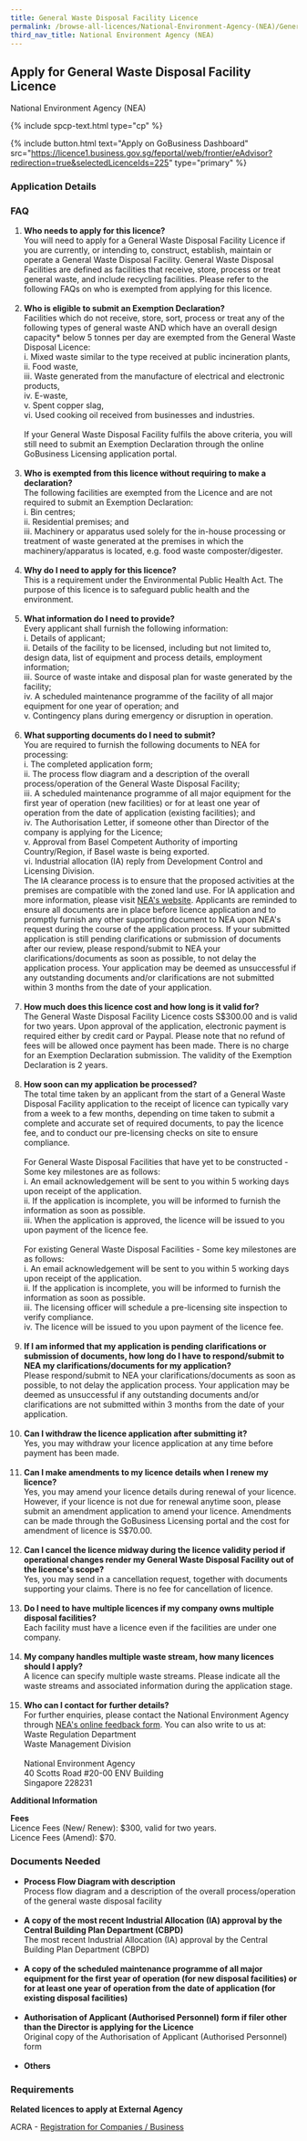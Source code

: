 ```yaml
---
title: General Waste Disposal Facility Licence
permalink: /browse-all-licences/National-Environment-Agency-(NEA)/General-Waste-Disposal-Facility-Licence
third_nav_title: National Environment Agency (NEA)
---
```


## Apply for General Waste Disposal Facility Licence

National Environment Agency (NEA)

{% include spcp-text.html type="cp" %}

{% include button.html text="Apply on GoBusiness Dashboard" src="https://licence1.business.gov.sg/feportal/web/frontier/eAdvisor?redirection=true&selectedLicenceIds=225" type="primary" %}

### Application Details

<h3>FAQ</h3>
<ol>
<li><strong>Who needs to apply for this licence?</strong><br />You will need to apply for a General Waste Disposal Facility Licence if you are currently, or intending to, construct, establish, maintain or operate a General Waste Disposal Facility. General Waste Disposal Facilities are defined as facilities that receive, store, process or treat general waste, and include recycling facilities. Please refer to the following FAQs on who is exempted from applying for this licence.<br /><br /></li>
<li><strong>Who is eligible to submit an Exemption Declaration?</strong><br />Facilities which do not receive, store, sort, process or treat any of the following types of general waste AND which have an overall design capacity* below 5 tonnes per day are exempted from the General Waste Disposal Licence:<br />i. Mixed waste similar to the type received at public incineration plants,<br />ii. Food waste,<br />iii. Waste generated from the manufacture of electrical and electronic products,<br />iv. E-waste,<br />v. Spent copper slag,<br />vi. Used cooking oil received from businesses and industries.<br /><br />If your General Waste Disposal Facility fulfils the above criteria, you will still need to submit an Exemption Declaration through the online GoBusiness Licensing application portal.<br /><br /></li>
<li><strong>Who is exempted from this licence without requiring to make a declaration?</strong><br />The following facilities are exempted from the Licence and are not required to submit an Exemption Declaration:<br />i. Bin centres;<br />ii. Residential premises; and<br />iii. Machinery or apparatus used solely for the in-house processing or treatment of waste generated at the premises in which the machinery/apparatus is located, e.g. food waste composter/digester.<br /><br /></li>
<li><strong>Why do I need to apply for this licence?</strong><br />This is a requirement under the Environmental Public Health Act. The purpose of this licence is to safeguard public health and the environment.<br /><br /></li>
<li><strong>What information do I need to provide?</strong><br />Every applicant shall furnish the following information:<br />i. Details of applicant;<br />ii. Details of the facility to be licensed, including but not limited to, design data, list of equipment and process details, employment information;<br />iii. Source of waste intake and disposal plan for waste generated by the facility;<br />iv. A scheduled maintenance programme of the facility of all major equipment for one year of operation; and<br />v. Contingency plans during emergency or disruption in operation.<br /><br /></li>
<li><strong>What supporting documents do I need to submit?</strong><br />You are required to furnish the following documents to NEA for processing:<br />i. The completed application form;<br />ii. The process flow diagram and a description of the overall process/operation of the General Waste Disposal Facility;<br />iii. A scheduled maintenance programme of all major equipment for the first year of operation (new facilities) or for at least one year of operation from the date of application (existing facilities); and<br />iv. The Authorisation Letter, if someone other than Director of the company is applying for the Licence;<br />v. Approval from Basel Competent Authority of importing Country/Region, if Basel waste is being exported.<br />vi. Industrial allocation (IA) reply from Development Control and Licensing Division.<br />The IA clearance process is to ensure that the proposed activities at the premises are compatible with the zoned land use. For IA application and more information, please visit <a href="https://e-services.nea.gov.sg/ias/PublicApplicant/Homepage.aspx" target="_blank" rel="noopener">NEA's website</a>. Applicants are reminded to ensure all documents are in place before licence application and to promptly furnish any other supporting document to NEA upon NEA's request during the course of the application process. If your submitted application is still pending clarifications or submission of documents after our review, please respond/submit to NEA your clarifications/documents as soon as possible, to not delay the application process. Your application may be deemed as unsuccessful if any outstanding documents and/or clarifications are not submitted within 3 months from the date of your application.<br /><br /></li>
<li><strong>How much does this licence cost and how long is it valid for?</strong><br />The General Waste Disposal Facility Licence costs S$300.00 and is valid for two years. Upon approval of the application, electronic payment is required either by credit card or Paypal. Please note that no refund of fees will be allowed once payment has been made. There is no charge for an Exemption Declaration submission. The validity of the Exemption Declaration is 2 years.<br /><br /></li>
<li><strong>How soon can my application be processed?</strong><br />The total time taken by an applicant from the start of a General Waste Disposal Facility application to the receipt of licence can typically vary from a week to a few months, depending on time taken to submit a complete and accurate set of required documents, to pay the licence fee, and to conduct our pre-licensing checks on site to ensure compliance.<br /><br />For General Waste Disposal Facilities that have yet to be constructed - Some key milestones are as follows:<br />i. An email acknowledgement will be sent to you within 5 working days upon receipt of the application.<br />ii. If the application is incomplete, you will be informed to furnish the information as soon as possible.<br />iii. When the application is approved, the licence will be issued to you upon payment of the licence fee.<br /><br />For existing General Waste Disposal Facilities - Some key milestones are as follows:<br />i. An email acknowledgement will be sent to you within 5 working days upon receipt of the application.<br />ii. If the application is incomplete, you will be informed to furnish the information as soon as possible.<br />iii. The licensing officer will schedule a pre-licensing site inspection to verify compliance.<br />iv. The licence will be issued to you upon payment of the licence fee.<br /><br /></li>
<li><strong>If I am informed that my application is pending clarifications or submission of documents, how long do I have to respond/submit to NEA my clarifications/documents for my application?</strong><br />Please respond/submit to NEA your clarifications/documents as soon as possible, to not delay the application process. Your application may be deemed as unsuccessful if any outstanding documents and/or clarifications are not submitted within 3 months from the date of your application.<br /><br /></li>
<li><strong>Can I withdraw the licence application after submitting it?</strong><br />Yes, you may withdraw your licence application at any time before payment has been made.<br /><br /></li>
<li><strong>Can I make amendments to my licence details when I renew my licence?</strong><br />Yes, you may amend your licence details during renewal of your licence. However, if your licence is not due for renewal anytime soon, please submit an amendment application to amend your licence. Amendments can be made through the GoBusiness Licensing portal and the cost for amendment of licence is S$70.00.<br /><br /></li>
<li><strong>Can I cancel the licence midway during the licence validity period if operational changes render my General Waste Disposal Facility out of the licence's scope?</strong><br />Yes, you may send in a cancellation request, together with documents supporting your claims. There is no fee for cancellation of licence.<br /><br /></li>
<li><strong>Do I need to have multiple licences if my company owns multiple disposal facilities?</strong><br />Each facility must have a licence even if the facilities are under one company.<br /><br /></li>
<li><strong>My company handles multiple waste stream, how many licences should I apply?</strong><br />A licence can specify multiple waste streams. Please indicate all the waste streams and associated information during the application stage.<br /><br /></li>
<li><strong>Who can I contact for further details?</strong><br />For further enquiries, please contact the National Environment Agency through <a href="http://www.nea.gov.sg/corporate-functions/feedback" target="_blank" rel="noopener">NEA's online feedback form</a>. You can also write to us at:<br />Waste Regulation Department<br />Waste Management Division<br /><br />National Environment Agency<br />40 Scotts Road #20-00 ENV Building<br />Singapore 228231</li>
</ol>

**Additional Information**

<p><strong>Fees</strong><br />Licence Fees (New/ Renew): $300, valid for two years.<br />Licence Fees (Amend): $70.</p>

### Documents Needed

<ul>
<li><strong>Process Flow Diagram with description</strong><br />Process flow diagram and a description of the overall process/operation of the general waste disposal facility<br /><br /></li>
<li><strong>A copy of the most recent Industrial Allocation (IA) approval by the Central Building Plan Department (CBPD)</strong><br />The most recent Industrial Allocation (IA) approval by the Central Building Plan Department (CBPD)<br /><br /></li>
<li><strong>A copy of the scheduled maintenance programme of all major equipment for the first year of operation (for new disposal facilities) or for at least one year of operation from the date of application (for existing disposal facilities)</strong><br /><br /></li>
<li><strong>Authorisation of Applicant (Authorised Personnel) form if filer other than the Director is applying for the Licence</strong><br />Original copy of the Authorisation of Applicant (Authorised Personnel) form<br /><br /></li>
<li><strong>Others</strong></li>
</ul>

### Requirements

<p><strong>Related licences to apply at External Agency</strong></p>
<p>ACRA - <a href="https://www.acra.gov.sg/Home/" target="_blank" rel="noopener">Registration for Companies / Business</a></p>

